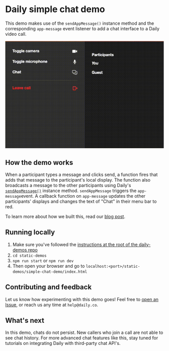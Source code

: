 # Daily simple chat demo 
This demo makes use of the `sendAppMessage()` instance method and the corresponding `app-message` event listener to add a chat interface to a Daily video call. 

![Gif of chat](./screenshot-simple-chat.gif)

## How the demo works 
When a participant types a message and clicks send, a function fires that adds that message to the participant's local display. The function also broadcasts a message to the other participants using Daily's [`sendAppMessage()`](https://docs.daily.co/reference#%EF%B8%8F-sendappmessage) instance method. `sendAppMessage` triggers the `app-message`event. A callback function on `app-message` updates the other participants' displays and changes the text of "Chat" in their menu bar to red. 

To learn more about how we built this, read our [blog post](). 

## Running locally 
1. Make sure you've followed the [instructions at the root of the daily-demos repo](https://github.com/daily-co/daily-demos)
2. `cd static-demos` 
3. `npm run start` or `npm run dev`
4. Then open your browser and go to `localhost:<port>/static-demos/simple-chat-demo/index.html`

## Contributing and feedback 
Let us know how experimenting with this demo goes! Feel free to [open an Issue](https://github.com/daily-co/daily-demos/issues), or reach us any time at `help@daily.co`. 
 
## What's next 
In this demo, chats do not persist. New callers who join a call are not able to see chat history. For more advanced chat features like this, stay tuned for tutorials on integrating Daily with third-party chat API's. 